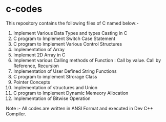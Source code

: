 # c-codes
This repository contains the following files of C named below:-


1. Implement Various Data Types and types Casting in C
2. C program to Implement Switch Case Statement
3. C program to Implement Various Control Structures
4. Implementation of Array
5. Implement 2D Array in C
6. Implement various Calling methods of Function : Call by value. Call by Reference, Recursion
7. Implementation of User Defined String Functions
8. C program to implement Strorage Class
9. Pointer Concepts
10. Implementation of structures and Union
11. C program to Implement Dynamic Memeory Allocation
12. Implementation of Bitwise Operation

Note :- All codes are written in ANSI Format and executed in Dev C++ Compiler.

